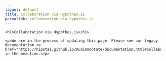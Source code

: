 ```yaml
---
layout: default
title: Collaboration via Hypothes.is
permalink: collaboration-via-hypothes-is
---
```

<!-- Add an essay or interpretive material below this line,
using HTML or markdown.  Do not modify this file above this line -->

<html>
  <body>
    
    <h1>Collaboration via Hypothes.is</h1>
    
    <p>We are in the process of updating this page. Please see our legacy documentation <a href="https://hipstas.github.io/AudiAnnotate/documentation.html#collaborative">here</a> in the meantime.</p>
    
  </body>
  </html>

